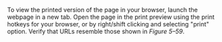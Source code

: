 To view the printed version of the page in your browser, launch the webpage in a new tab. Open the page in the print preview using the print hotkeys for your browser, or by right/shift clicking and selecting "print" option. Verify that URLs resemble those shown in _Figure 5–59_.
